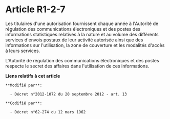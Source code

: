 # Article R1-2-7

Les  titulaires d'une autorisation fournissent chaque année à l'Autorité de  régulation des communications électroniques et
des postes des  informations statistiques relatives à la nature et au volume des  différents services d'envois postaux de
leur activité autorisée ainsi  que des informations sur l'utilisation, la zone de couverture et les  modalités d'accès à
leurs services. 

L'Autorité de  régulation des communications électroniques et des postes respecte le  secret des affaires dans l'utilisation
de ces informations.

**Liens relatifs à cet article**

	**Modifié par**:

	  - Décret n°2012-1072 du 20 septembre 2012 - art. 13

	**Codifié par**:

	  - Décret n°62-274 du 12 mars 1962
